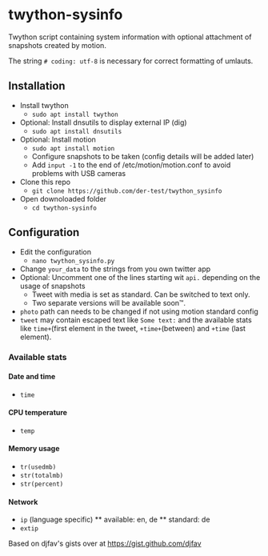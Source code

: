 # twython-sysinfo
Twython script containing system information with optional attachment of snapshots created by motion.

The string `# coding: utf-8` is necessary for correct formatting of umlauts.

## Installation
* Install twython
  * `sudo apt install twython`
* Optional: Install dnsutils to display external IP (dig)
  * `sudo apt install dnsutils`
* Optional: Install motion
  * `sudo apt install motion`
  * Configure snapshots to be taken (config details will be added later)
  * Add `input -1` to the end of /etc/motion/motion.conf to avoid problems with USB cameras
* Clone this repo
  * `git clone https://github.com/der-test/twython_sysinfo`
* Open downoloaded folder
    * `cd twython-sysinfo`

## Configuration
* Edit the configuration
  * `nano twython_sysinfo.py`
* Change `your_data` to the strings from you own twitter app
* Optional: Uncomment one of the lines starting wit `api.` depending on the usage of snapshots
  * Tweet with media is set as standard. Can be switched to text only.
  * Two separate versions will be available soon™.
* `photo` path can needs to be changed if not using motion standard config
* `tweet` may contain escaped text like `Some text:` and the available stats like `time+`(first element in the tweet, `+time+`(between) and `+time` (last element).

### Available stats
#### Date and time
* `time`
#### CPU temperature
* `temp`
#### Memory usage
* `tr(usedmb)`
* `str(totalmb)`
* `str(percent)`
#### Network
* `ip` (language specific)
** available: en, de
** standard: de
* `extip`

Based on djfav's gists over at https://gist.github.com/djfav
